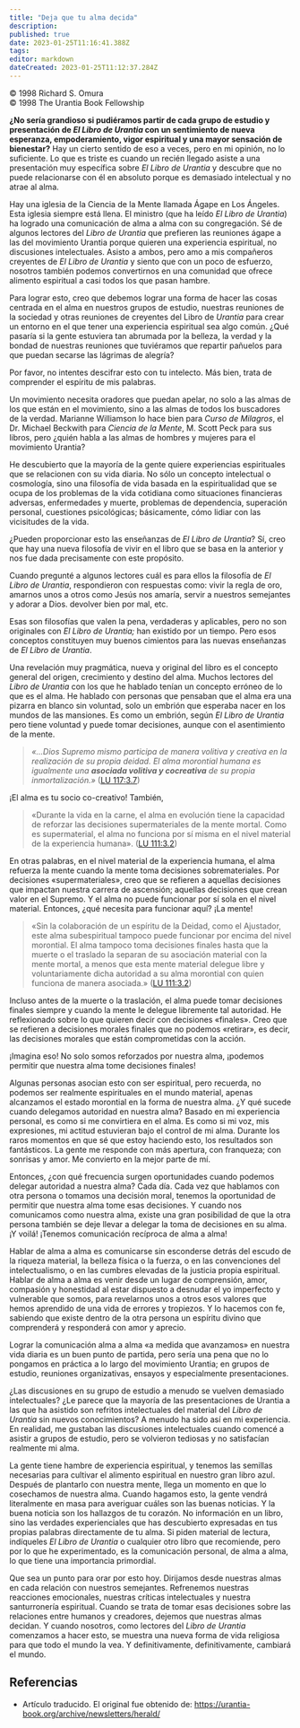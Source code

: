 ```yaml
---
title: "Deja que tu alma decida"
description: 
published: true
date: 2023-01-25T11:16:41.388Z
tags:
editor: markdown
dateCreated: 2023-01-25T11:12:37.284Z
---
```


<p class="v-card v-sheet theme--light grey lighten-3 px-2">© 1998 Richard S. Omura<br>© 1998 The Urantia Book Fellowship</p>

**¿No sería grandioso si pudiéramos partir de cada grupo de estudio y presentación de *El Libro de Urantia* con un sentimiento de nueva esperanza, empoderamiento, vigor espiritual y una mayor sensación de bienestar?** Hay un cierto sentido de eso a veces, pero en mi opinión, no lo suficiente. Lo que es triste es cuando un recién llegado asiste a una presentación muy específica sobre _El Libro de Urantia_ y descubre que no puede relacionarse con él en absoluto porque es demasiado intelectual y no atrae al alma.

Hay una iglesia de la Ciencia de la Mente llamada Ágape en Los Ángeles. Esta iglesia siempre está llena. El ministro (que ha leído _El Libro de Urantia_) ha logrado una comunicación de alma a alma con su congregación. Sé de algunos lectores del *Libro de Urantia* que prefieren las reuniones ágape a las del movimiento Urantia porque quieren una experiencia espiritual, no discusiones intelectuales. Asisto a ambos, pero amo a mis compañeros creyentes de _El Libro de Urantia_ y siento que con un poco de esfuerzo, nosotros también podemos convertirnos en una comunidad que ofrece alimento espiritual a casi todos los que pasan hambre.

Para lograr esto, creo que debemos lograr una forma de hacer las cosas centrada en el alma en nuestros grupos de estudio, nuestras reuniones de la sociedad y otras reuniones de creyentes del Libro de *Urantia* para crear un entorno en el que tener una experiencia espiritual sea algo común. ¿Qué pasaría si la gente estuviera tan abrumada por la belleza, la verdad y la bondad de nuestras reuniones que tuviéramos que repartir pañuelos para que puedan secarse las lágrimas de alegría?

Por favor, no intentes descifrar esto con tu intelecto. Más bien, trata de comprender el espíritu de mis palabras.

Un movimiento necesita oradores que puedan apelar, no solo a las almas de los que están en el movimiento, sino a las almas de todos los buscadores de la verdad. Marianne Williamson lo hace bien para *Curso de Milagros*, el Dr. Michael Beckwith para *Ciencia de la Mente*, M. Scott Peck para sus libros, pero ¿quién habla a las almas de hombres y mujeres para el movimiento Urantia?

He descubierto que la mayoría de la gente quiere experiencias espirituales que se relacionen con su vida diaria. No sólo un concepto intelectual o cosmología, sino una filosofía de vida basada en la espiritualidad que se ocupa de los problemas de la vida cotidiana como situaciones financieras adversas, enfermedades y muerte, problemas de dependencia, superación personal, cuestiones psicológicas; básicamente, cómo lidiar con las vicisitudes de la vida.

¿Pueden proporcionar esto las enseñanzas de _El Libro de Urantia_? Sí, creo que hay una nueva filosofía de vivir en el libro que se basa en la anterior y nos fue dada precisamente con este propósito.

Cuando pregunté a algunos lectores cuál es para ellos la filosofía de _El Libro de Urantia_, respondieron con respuestas como: vivir la regla de oro, amarnos unos a otros como Jesús nos amaría, servir a nuestros semejantes y adorar a Dios. devolver bien por mal, etc.

Esas son filosofías que valen la pena, verdaderas y aplicables, pero no son originales con *El Libro de Urantia;* han existido por un tiempo. Pero esos conceptos constituyen muy buenos cimientos para las nuevas enseñanzas de _El Libro de Urantia_.

Una revelación muy pragmática, nueva y original del libro es el concepto general del origen, crecimiento y destino del alma. Muchos lectores del *Libro de Urantia* con los que he hablado tenían un concepto erróneo de lo que es el alma. He hablado con personas que pensaban que el alma era una pizarra en blanco sin voluntad, solo un embrión que esperaba nacer en los mundos de las mansiones. Es como un embrión, según *El Libro de Urantia* pero tiene voluntad y puede tomar decisiones, aunque con el asentimiento de la mente.

> *«...Dios Supremo mismo participa de manera volitiva y creativa en la realización de su propia deidad. El alma morontial humana es igualmente una ***asociada volitiva y cocreativa*** de su propia inmortalización.»* ([LU 117:3.7](/es/The_Urantia_Book/117#p3_7))

¡El alma es tu socio co-creativo! También,

> «Durante la vida en la carne, el alma en evolución tiene la capacidad de reforzar las decisiones supermateriales de la mente mortal. Como es supermaterial, el alma no funciona por sí misma en el nivel material de la experiencia humana». ([LU 111:3.2](/es/The_Urantia_Book/111#p3_2))

En otras palabras, en el nivel material de la experiencia humana, el alma refuerza la mente cuando la mente toma decisiones sobremateriales. Por decisiones «supermateriales», creo que se refieren a aquellas decisiones que impactan nuestra carrera de ascensión; aquellas decisiones que crean valor en el Supremo. Y el alma no puede funcionar por sí sola en el nivel material. Entonces, ¿qué necesita para funcionar aquí? ¡La mente!

> «Sin la colaboración de un espíritu de la Deidad, como el Ajustador, este alma subespiritual tampoco puede funcionar por encima del nivel morontial. El alma tampoco toma decisiones finales hasta que la muerte o el traslado la separan de su asociación material con la mente mortal, a menos que esta mente material delegue libre y voluntariamente dicha autoridad a su alma morontial con quien funciona de manera asociada.» ([LU 111:3.2](/es/The_Urantia_Book/111#p3_2))

Incluso antes de la muerte o la traslación, el alma puede tomar decisiones finales siempre y cuando la mente le delegue libremente tal autoridad. He reflexionado sobre lo que quieren decir con decisiones «finales». Creo que se refieren a decisiones morales finales que no podemos «retirar», es decir, las decisiones morales que están comprometidas con la acción.

¡Imagina eso! No solo somos reforzados por nuestra alma, ¡podemos permitir que nuestra alma tome decisiones finales!

Algunas personas asocian esto con ser espiritual, pero recuerda, no podemos ser realmente espirituales en el mundo material, apenas alcanzamos el estado morontial en la forma de nuestra alma. ¿Y qué sucede cuando delegamos autoridad en nuestra alma? Basado en mi experiencia personal, es como si me convirtiera en el alma. Es como si mi voz, mis expresiones, mi actitud estuvieran bajo el control de mi alma. Durante los raros momentos en que sé que estoy haciendo esto, los resultados son fantásticos. La gente me responde con más apertura, con franqueza; con sonrisas y amor. Me convierto en la mejor parte de mí.

Entonces, ¿con qué frecuencia surgen oportunidades cuando podemos delegar autoridad a nuestra alma? Cada día. Cada vez que hablamos con otra persona o tomamos una decisión moral, tenemos la oportunidad de permitir que nuestra alma tome esas decisiones. Y cuando nos comunicamos como nuestra alma, existe una gran posibilidad de que la otra persona también se deje llevar a delegar la toma de decisiones en su alma. ¡Y voilá! ¡Tenemos comunicación recíproca de alma a alma!

Hablar de alma a alma es comunicarse sin esconderse detrás del escudo de la riqueza material, la belleza física o la fuerza, o en las convenciones del intelectualismo, o en las cumbres elevadas de la justicia propia espiritual. Hablar de alma a alma es venir desde un lugar de comprensión, amor, compasión y honestidad al estar dispuesto a desnudar el yo imperfecto y vulnerable que somos, para revelarnos unos a otros esos valores que hemos aprendido de una vida de errores y tropiezos. Y lo hacemos con fe, sabiendo que existe dentro de la otra persona un espíritu divino que comprenderá y responderá con amor y aprecio.

Lograr la comunicación alma a alma «a medida que avanzamos» en nuestra vida diaria es un buen punto de partida, pero sería una pena que no lo pongamos en práctica a lo largo del movimiento Urantia; en grupos de estudio, reuniones organizativas, ensayos y especialmente presentaciones.

¿Las discusiones en su grupo de estudio a menudo se vuelven demasiado intelectuales? ¿Le parece que la mayoría de las presentaciones de Urantia a las que ha asistido son refritos intelectuales del material del *Libro de Urantia* sin nuevos conocimientos? A menudo ha sido así en mi experiencia. En realidad, me gustaban las discusiones intelectuales cuando comencé a asistir a grupos de estudio, pero se volvieron tediosas y no satisfacían realmente mi alma.

La gente tiene hambre de experiencia espiritual, y tenemos las semillas necesarias para cultivar el alimento espiritual en nuestro gran libro azul. Después de plantarlo con nuestra mente, llega un momento en que lo cosechamos de nuestra alma. Cuando hagamos esto, la gente vendrá literalmente en masa para averiguar cuáles son las buenas noticias. Y la buena noticia son los hallazgos de tu corazón. No información en un libro, sino las verdades experienciales que has descubierto expresadas en tus propias palabras directamente de tu alma. Si piden material de lectura, indíqueles _El Libro de Urantia_ o cualquier otro libro que recomiende, pero por lo que he experimentado, es la comunicación personal, de alma a alma, lo que tiene una importancia primordial.

Que sea un punto para orar por esto hoy. Dirijamos desde nuestras almas en cada relación con nuestros semejantes. Refrenemos nuestras reacciones emocionales, nuestras críticas intelectuales y nuestra santurronería espiritual. Cuando se trata de tomar esas decisiones sobre las relaciones entre humanos y creadores, dejemos que nuestras almas decidan. Y cuando nosotros, como lectores del *Libro de Urantia* comenzamos a hacer esto, se muestra una nueva forma de vida religiosa para que todo el mundo la vea. Y definitivamente, definitivamente, cambiará el mundo.

## Referencias

- Artículo traducido. El original fue obtenido de: https://urantia-book.org/archive/newsletters/herald/